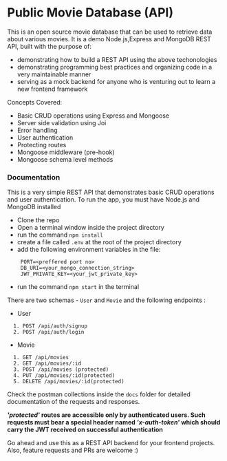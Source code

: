 # Public Movie Database (API)

This is an open source movie database that can be used to retrieve data about various movies.
It is a demo Node.js,Express and MongoDB REST API, built with the purpose of:

- demonstrating how to build a REST API using the above techonologies
- demonstrating programming best practices and organizing code in a very maintainable manner
- serving as a mock backend for anyone who is venturing out to learn a new frontend framework

Concepts Covered:

- Basic CRUD operations using Express and Mongoose
- Server side validation using Joi
- Error handling
- User authentication
- Protecting routes
- Mongoose middleware (pre-hook)
- Mongoose schema level methods

### Documentation

This is a very simple REST API that demonstrates basic CRUD operations and user authentication.
To run the app, you must have Node.js and MongoDB installed

- Clone the repo
- Open a terminal window inside the project directory
- run the command `npm install`
- create a file called `.env` at the root of the project directory
- add the following environment variables in the file:
  ```
   PORT=<preffered port no>
   DB_URI=<your_mongo_connection_string>
   JWT_PRIVATE_KEY=<your_jwt_private_key>
  ```
- run the command `npm start` in the terminal

There are two schemas - `User` and `Movie` and the following endpoints :

- User

```
  1. POST /api/auth/signup
  2. POST /api/auth/login
```

- Movie

```
  1. GET /api/movies
  2. GET /api/movies/:id
  3. POST /api/movies (protected)
  4. PUT /api/movies/:id(protected)
  5. DELETE /api/movies/:id(protected)
```

Check the postman collections inside the `docs` folder for detailed documentation of the requests and responses.

**_'protected'_ routes are accessible only by authenticated users. Such requests must bear a special header named _'x-auth-token'_ which should carry the JWT received on successful authentication**

Go ahead and use this as a REST API backend for your frontend projects. Also, feature requests and PRs are welcome :)
